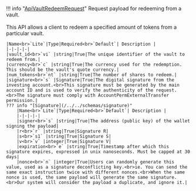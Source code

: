 !!! info "[ApiVaultRedeemRequest](/../../schemas/api_vault_redeem_request)"
    Request payload for redeeming from a vault.<br><br>This API allows a client to redeem a specified amount of tokens from a particular vault.<br>

    |Name<br>`Lite`|Type|Required<br>`Default`| Description |
    |-|-|-|-|
    |vault_id<br>`vi` |string|True|The unique identifier of the vault to redeem from.|
    |currency<br>`c` |string|True|The currency used for the redemption. This should be the vault's quote currency.|
    |num_tokens<br>`nt` |string|True|The number of shares to redeem.|
    |signature<br>`s` |Signature|True|The digital signature from the investing account.<br>This signature must be generated by the main account ID and is used to verify the authenticity of the request.<br>The signature must comply with AccountPermExternalTransfer permission.|
    ??? info "[Signature](/../../schemas/signature)"
        |Name<br>`Lite`|Type|Required<br>`Default`| Description |
        |-|-|-|-|
        |signer<br>`s` |string|True|The address (public key) of the wallet signing the payload|
        |r<br>`r` |string|True|Signature R|
        |s<br>`s1` |string|True|Signature S|
        |v<br>`v` |integer|True|Signature V|
        |expiration<br>`e` |string|True|Timestamp after which this signature expires, expressed in unix nanoseconds. Must be capped at 30 days|
        |nonce<br>`n` |integer|True|Users can randomly generate this value, used as a signature deconflicting key.<br>ie. You can send the same exact instruction twice with different nonces.<br>When the same nonce is used, the same payload will generate the same signature.<br>Our system will consider the payload a duplicate, and ignore it.|
